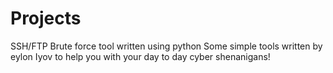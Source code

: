 # Projects
SSH/FTP Brute force tool written using python
Some simple tools written by eylon Iyov to help you with your day to day cyber shenanigans!
